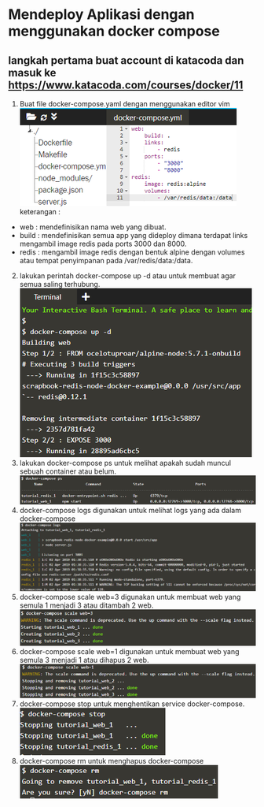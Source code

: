 # Mendeploy Aplikasi dengan menggunakan docker compose
## langkah pertama buat account di katacoda  dan masuk ke https://www.katacoda.com/courses/docker/11
1. Buat file docker-compose.yaml dengan menggunakan editor vim
![](images/11-1.png)
keterangan : 
- web : mendefinisikan nama web yang dibuat.
- build : mendefinisikan semua app yang dideploy dimana terdapat links mengambil image redis pada ports 3000 dan 8000.
- redis : mengambil image redis dengan bentuk alpine dengan volumes atau tempat penyimpanan pada /var/redis/data:/data.
2. lakukan perintah docker-compose up -d atau untuk membuat agar semua saling terhubung.
![](images/11-2.png)
3. lakukan docker-compose ps untuk melihat apakah sudah muncul sebuah container atau belum.
![](images/11-3.png)
4. docker-compose logs digunakan untuk melihat logs yang ada dalam docker-compose
![](images/11-4.png)
5. docker-compose scale web=3 digunakan untuk membuat web yang semula 1 menjadi 3 atau ditambah 2 web.
![](images/11-5.png)
6. docker-compose scale web=1 digunakan untuk membuat web yang semula 3 menjadi 1 atau dihapus 2 web.
![](images/11-6.png)
7. docker-compose stop untuk menghentikan service docker-compose.
![](images/11-7.png)
8. docker-compose rm untuk menghapus docker-compose
![](images/11-8.png)
